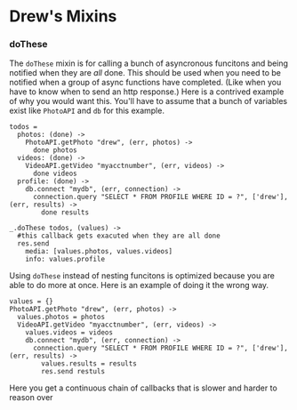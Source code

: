 Drew's Mixins
=============

### doThese

The `doThese` mixin is for calling a bunch of asyncronous funcitons
and being notified when they are *all* done.
This should be used when you need to be notified when a group of async functions have completed.
(Like when you have to know when to send an http response.)
Here is a contrived example of why you would want this.
You'll have to assume that a bunch of variables exist like `PhotoAPI` and `db` for this example.

    todos =
      photos: (done) ->
        PhotoAPI.getPhoto "drew", (err, photos) ->
          done photos
      videos: (done) ->
        VideoAPI.getVideo "myacctnumber", (err, videos) ->
          done videos
      profile: (done) ->
        db.connect "mydb", (err, connection) ->
          connection.query "SELECT * FROM PROFILE WHERE ID = ?", ['drew'], (err, results) ->
            done results

    _.doThese todos, (values) ->
      #this callback gets exacuted when they are all done
      res.send
        media: [values.photos, values.videos]
        info: values.profile

Using `doThese` instead of nesting funcitons is optimized because you are able to do more at once.
Here is an example of doing it the wrong way.

    values = {}
    PhotoAPI.getPhoto "drew", (err, photos) ->
      values.photos = photos
      VideoAPI.getVideo "myacctnumber", (err, videos) ->
        values.videos = videos
        db.connect "mydb", (err, connection) ->
          connection.query "SELECT * FROM PROFILE WHERE ID = ?", ['drew'], (err, results) ->
            values.results = results
            res.send restuls
    
Here you get a continuous chain of callbacks that is slower and harder to reason over 





        
